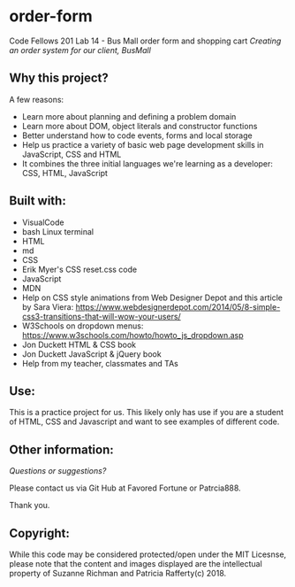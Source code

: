 # order-form
Code Fellows 201 Lab 14 - Bus Mall order form and shopping cart
*Creating an order system for our client, BusMall*

## Why this project?

A few reasons:
* Learn more about planning and defining a problem domain
* Learn more about DOM, object literals and constructor functions
* Better understand how to code events, forms and local storage
* Help us practice a variety of basic web page development skills in JavaScript, CSS and HTML
* It combines the three initial languages we're learning as a developer: CSS, HTML, JavaScript

## Built with:

* VisualCode
* bash Linux terminal
* HTML
* md
* CSS  
* Erik Myer's CSS reset.css code
* JavaScript
* MDN
* Help on CSS style animations from Web Designer Depot and this article by Sara Viera: https://www.webdesignerdepot.com/2014/05/8-simple-css3-transitions-that-will-wow-your-users/
* W3Schools on dropdown menus: https://www.w3schools.com/howto/howto_js_dropdown.asp
* Jon Duckett HTML & CSS book
* Jon Duckett JavaScript & jQuery book
* Help from my teacher, classmates and TAs

## Use:

This is a practice project for us. This likely only has use if you are a student of HTML, CSS and Javascript and want to see examples of different code.

## Other information:

*Questions or suggestions?* 

Please contact us via Git Hub at Favored Fortune  or Patrcia888.

 Thank you.

## Copyright:

 While this code may be considered protected/open under the MIT Licesnse, please note that the content and images displayed are the intellectual property of Suzanne Richman and Patricia Rafferty(c) 2018.
 